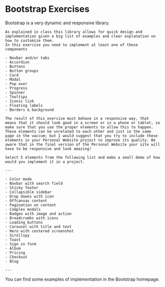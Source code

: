 # Bootstrap Exercises

Bootstrap is a very dynamic and responsive library.

    As explained in class this library allows for quick design and implementation given a big list of examples and clear explanation on how to customize them.
    In this exercise you need to implement at least one of these components

    - Navbar and/or tabs
    - Accordion
    - Buttons
    - Button groups
    - Card
    - Modal
    - Pop over
    - Progress
    - Spinner
    - Tooltips
    - Iconic link
    - Floating labels
    - Borders & background

    The result of this exercise must behave in a responsive way, that means that it should look good in a screen or in a phone or tablet, so make sure that you use the proper elements to allow this to happen. These elements can be unrelated to each other and just in the same page in the vaccum; but I would suggest that you try to include these elements in your Personal Website project to improve its quality. Be aware that in the final version of the Personal Website your site will have to be responsive and look amazing!

    Select 5 elements from the following list and make a small demo of how would you implement it in a project.

    ---

    - Color mode
    - Navbar with search field
    - Sticky footer
    - Collapsible sidebar
    - Drop downs with icon
    - Offcanvas content
    - Pagination on content
    - Complex modals
    - Badges with image and action
    - Breadcrumbs with icons
    - Loading buttons
    - Carousel with title and text
    - Hero with centered screenshot
    - Scrollspy
    - Toast
    - Sign in form
    - Album
    - Pricing
    - Checkout
    - Blog

    ---

You can find some examples of implementation in the Bootstrap homepage.
